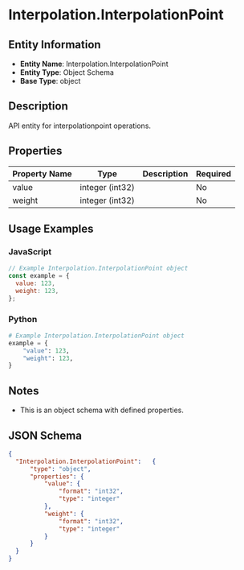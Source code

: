 # Interpolation.InterpolationPoint

## Entity Information
- **Entity Name**: Interpolation.InterpolationPoint
- **Entity Type**: Object Schema
- **Base Type**: object

## Description
API entity for interpolationpoint operations.

## Properties

| Property Name | Type | Description | Required |
|---------------|------|-------------|----------|
| value | integer (int32) |  | No |
| weight | integer (int32) |  | No |

## Usage Examples

### JavaScript
```javascript
// Example Interpolation.InterpolationPoint object
const example = {
  value: 123,
  weight: 123,
};
```

### Python
```python
# Example Interpolation.InterpolationPoint object
example = {
    "value": 123,
    "weight": 123,
}
```

## Notes
- This is an object schema with defined properties.

## JSON Schema
```json
{
  "Interpolation.InterpolationPoint":   {
      "type": "object",
      "properties": {
          "value": {
              "format": "int32",
              "type": "integer"
          },
          "weight": {
              "format": "int32",
              "type": "integer"
          }
      }
  }
}
```
